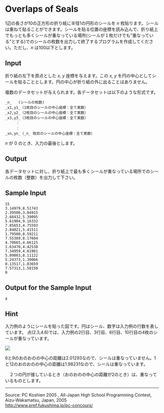 # Overlaps of Seals

1辺の長さが10の正方形の折り紙に半径1の円形のシールを _n_ 枚貼ります。シールは重ねて貼ることができます。シールを貼る位置の座標を読み込んで、折り紙上でもっとも多くシールが重なっている場所(シールが１枚だけでも"重なっている"とする)でのシールの枚数を出力して終了するプログラムを作成してください。ただし、_n_ は100以下とします。

## Input

折り紙の左下を原点とした _x, y_ 座標を与えます。この _x, y_ を円の中心としてシールを貼ることとします。円の中心が折り紙の外に出ることはありません。

複数のデータセットが与えられます。各データセットは以下のような形式です。

    _n_   (シールの枚数)
    _x1,y1_（1枚目のシールの中心座標：全て実数）
    _x2,y2_（2枚目のシールの中心座標：全て実数）
    _x3,y3_（3枚目のシールの中心座標：全て実数）
    　　　：
    　　　：
    _xn,yn_（_n_ 枚目のシールの中心座標：全て実数）

_n_ が 0 のとき、入力の最後とします。

## Output

各データセットに対し、折り紙上で最も多くシールが重なっている場所でのシールの枚数（整数）を出力して下さい。

## Sample Input

    15
    3.14979,8.51743
    2.39506,3.84915
    2.68432,5.39095
    5.61904,9.16332
    7.85653,4.75593
    2.84021,5.41511
    1.79500,8.59211
    7.55389,8.17604
    4.70665,4.66125
    1.63470,4.42538
    7.34959,4.61981
    5.09003,8.11122
    5.24373,1.30066
    0.13517,1.83659
    7.57313,1.58150
    0

## Output for the Sample Input

    4

## Hint

入力例のようにシールを貼った図です。円はシール、数字は入力例の行数を表しています。 点(2.3,4.6)では、入力例の2行目、3行目、6行目、10行目の4枚のシールが重なっています。

![][1]

6と9のおのおのの中心の距離は2.01293なので、シールは重なっていません。1と12のおのおのの中心の距離は1.98231なので、シールは重なっています。

　２つの円が接しているとき（おのおのの中心の距離が2のとき）は、重なっているものとします。　

* * *

Source: PC Koshien 2005 , All-Japan High School Programming Contest, Aizu-Wakamatsu, Japan, 2005   
<http://www.pref.fukushima.jp/pc-concours/>

[1]: IMAGE1/18_1.gif
